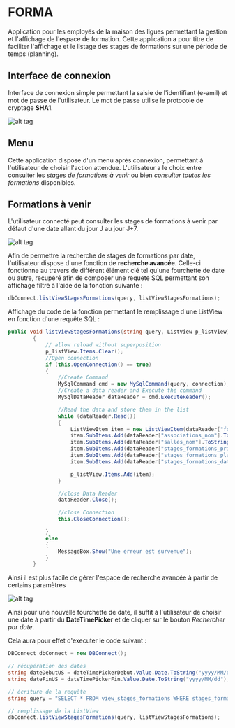 # FORMA
Application pour les employés de la maison des ligues permettant la gestion et l'affichage de l'espace de formation.
Cette application a pour titre de faciliter l'affichage et le listage des stages de formations sur une période de temps (planning).

## Interface de connexion

Interface de connexion simple permettant la saisie de l'identifiant (e-amil) et mot de passe de l'utilisateur.
Le mot de passe utilise le protocole de cryptage **SHA1**.

![alt tag](https://i.gyazo.com/9a1a95c353b1f812ae2138d7180e8af9.png)

## Menu

Cette application dispose d'un menu après connexion, permettant à l'utilisateur de choisir l'action attendue.
L'utilisateur a le choix entre consulter les *stages de formations à venir* ou bien *consulter toutes les formations* disponibles.

## Formations à venir

L'utilisateur connecté peut consulter les stages de formations à venir par défaut d'une date allant du jour J au jour J+7.

![alt tag](https://i.gyazo.com/aa883b48ef15125857bc458b00d271d0.png)

Afin de permettre la recherche de stages de formations par date, l'utilisateur dispose d'une fonction de **recherche avancée**.
Celle-ci fonctionne au travers de différent élément clé tel qu'une fourchette de date ou autre, recupéré afin de composer une requete SQL permettant son affichage filtré à l'aide de la fonction suivante : 

``` c#
dbConnect.listViewStagesFormations(query, listViewStagesFormations);
```

Affichage du code de la fonction permettant le remplissage d'une ListView en fonction d'une requête SQL : 
``` c#
public void listViewStagesFormations(string query, ListView p_listView)
        {
            // allow reload without superposition
            p_listView.Items.Clear();
            //Open connection
            if (this.OpenConnection() == true)
            {
                //Create Command
                MySqlCommand cmd = new MySqlCommand(query, connection);
                //Create a data reader and Execute the command
                MySqlDataReader dataReader = cmd.ExecuteReader();

                //Read the data and store them in the list
                while (dataReader.Read())
                {
                    ListViewItem item = new ListViewItem(dataReader["formations_intitule"].ToString());
                    item.SubItems.Add(dataReader["associations_nom"].ToString());
                    item.SubItems.Add(dataReader["salles_nom"].ToString());
                    item.SubItems.Add(dataReader["stages_formations_prix"].ToString());
                    item.SubItems.Add(dataReader["stages_formations_placeRestantes"].ToString());
                    item.SubItems.Add(dataReader["stages_formations_date"].ToString());

                    p_listView.Items.Add(item);
                }

                //close Data Reader
                dataReader.Close();

                //close Connection
                this.CloseConnection();

            }
            else
            {
                MessageBox.Show("Une erreur est survenue");
            }
        }
```

Ainsi il est plus facile de gérer l'espace de recherche avancée à partir de certains paramètres

![alt tag](https://i.gyazo.com/073ca70ab7ee7bb50167b7ebdf13d3b6.png)

Ainsi pour une nouvelle fourchette de date, il suffit à l'utilisateur de choisir une date à partir du **DateTimePicker** et de cliquer sur le bouton *Rechercher par date*.

Cela aura pour effet d'executer le code suivant : 

``` c#
DBConnect dbConnect = new DBConnect();

// récupération des dates 
string dateDebutUS = dateTimePickerDebut.Value.Date.ToString("yyyy/MM/dd");
string dateFinUS = dateTimePickerFin.Value.Date.ToString("yyyy/MM/dd");

// écriture de la requête
string query = "SELECT * FROM view_stages_formations WHERE stages_formations_date >= '" + dateDebutUS + "' AND stages_formations_date <= '" + dateFinUS + "'";

// remplissage de la ListView
dbConnect.listViewStagesFormations(query, listViewStagesFormations);
```
